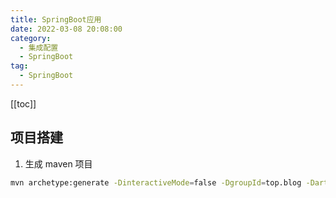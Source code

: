 ```yaml
---
title: SpringBoot应用
date: 2022-03-08 20:08:00
category: 
  - 集成配置
  - SpringBoot
tag: 
  - SpringBoot
---
```


<!-- more -->
[[toc]]

## 项目搭建

1. 生成 maven 项目

```bash
mvn archetype:generate -DinteractiveMode=false -DgroupId=top.blog -DartifactId=blog-spring -Dversion=1.0.0
```
